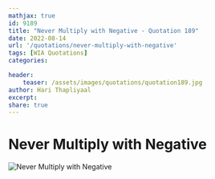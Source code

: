 ```yaml
---
mathjax: true
id: 9189
title: "Never Multiply with Negative - Quotation 189"
date: 2022-08-14
url: '/quotations/never-multiply-with-negative'
tags: [WIA Quotations] 
categories: 

header:
    teaser: /assets/images/quotations/quotation189.jpg
author: Hari Thapliyaal 
excerpt:
share: true 
---
```


# Never Multiply with Negative

![Never Multiply with Negative](/assets/images/quotations/quotation189.jpg)
